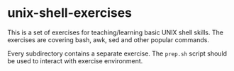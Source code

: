 unix-shell-exercises
====================

This is a set of exercises for teaching/learning basic UNIX shell skills.
The exercises are covering bash, awk, sed and other popular commands.

Every subdirectory contains a separate exercise. The `prep.sh` script should
be used to interact with exercise environment.
 
